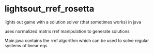 # lightsout_rref_rosetta
lights out game with a solution solver (that sometimes works) in java

uses normalized matrix rref manipulation to generate solutions

Main.java contains the rref algorithm which can be used to solve regular systems of linear eqs
